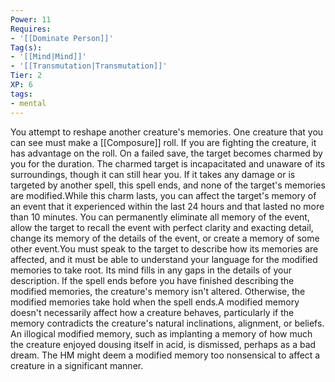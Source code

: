 ```yaml
---
Power: 11
Requires:
- '[[Dominate Person]]'
Tag(s):
- '[[Mind|Mind]]'
- '[[Transmutation|Transmutation]]'
Tier: 2
XP: 6
tags:
- mental
---
```


You attempt to reshape another creature's memories. One creature that you can see must make a [[Composure]]  roll. If you are fighting the creature, it has advantage on the roll. On a failed save, the target becomes charmed by you for the duration. The charmed target is incapacitated and unaware of its surroundings, though it can still hear you. If it takes any damage or is targeted by another spell, this spell ends, and none of the target's memories are modified.While this charm lasts, you can affect the target's memory of an event that it experienced within the last 24 hours and that lasted no more than 10 minutes. You can permanently eliminate all memory of the event, allow the target to recall the event with perfect clarity and exacting detail, change its memory of the details of the event, or create a memory of some other event.You must speak to the target to describe how its memories are affected, and it must be able to understand your language for the modified memories to take root. Its mind fills in any gaps in the details of your description. If the spell ends before you have finished describing the modified memories, the creature's memory isn't altered. Otherwise, the modified memories take hold when the spell ends.A modified memory doesn't necessarily affect how a creature behaves, particularly if the memory contradicts the creature's natural inclinations, alignment, or beliefs. An illogical modified memory, such as implanting a memory of how much the creature enjoyed dousing itself in acid, is dismissed, perhaps as a bad dream. The HM might deem a modified memory too nonsensical to affect a creature in a significant manner.